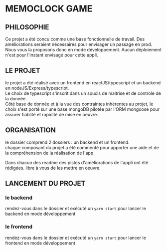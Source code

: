 # MEMOCLOCK GAME

## PHILOSOPHIE

Ce projet a été concu comme une base fonctionnelle de travail. Des améliorations seraient nécessaires pour envisager un passage en prod.
Nous vous la proposons donc en mode développement. Aucun déploiement n'est pour l'instant envisagé pour cette appli.

## LE PROJET

le projet a été réalisé avec un frontend en reactJS/typescript et un backend en nodeJS/Express/typescript.\
Le choix de typescript s'inscrit dans un soucis de maitrise et de controle de la donnée.\
Côté base de donnée et à la vue des contraintes inhérentes au projet, le choix s'est porté sur une base mongoDB pilotée par l'ORM mongoose pour assurer fiablité et rapidité de mise en oeuvre.

## ORGANISATION

le dossier comprend 2 dossiers : un backend et un frontend.\
chaque composant du projet a été commenté pour apporter une aide et de la compréhension de la réalisation de l'app.

Dans chacun des readme des pistes d'améliorations de l'appli ont été rédigées. libre à vous de les mettre en oeuvre.

## LANCEMENT DU PROJET

### le backend

rendez-vous dans le dossier et exécuté un `yarn start` pour lancer le backend en mode développement

### le frontend

rendez-vous dans le dossier et exécuté un `yarn start` pour lancer le frontend en mode développement
